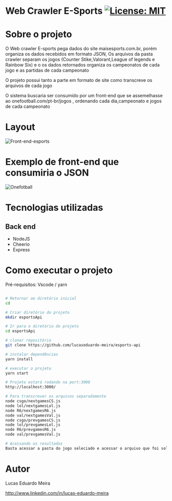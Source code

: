 # Web Crawler E-Sports  [![License: MIT](https://img.shields.io/badge/License-MIT-yellow.svg)](https://opensource.org/licenses/MIT)



# Sobre o projeto


O Web crawler E-sports pega dados do site maisesports.com.br, porém organiza os dados recebidos em formato JSON, Os arquivos da pasta crawler separam os jogos (Counter Stike,Valorant,League of legends e Rainbow Six) e o os dados retornados organiza os campeonatos de cada jogo e as partidas de cada campeonato

O projeto possui tanto a parte em formato de site como transcreve os arquivos de cada jogo

O sistema buscaria ser consumido por um front-end que se assemelhasse ao onefootball.com/pt-br/jogos , ordenando cada dia,campeonato e jogos de cada campeonato

# Layout

![Front-end-esports](https://user-images.githubusercontent.com/102125807/188228432-cada2991-0bf0-4df2-9c44-543989e2a0e5.png)


# Exemplo de front-end que consumiria o JSON


![Onefotball](https://user-images.githubusercontent.com/102125807/185726021-38a8e0c3-e3a8-48a1-b507-9eb7e60e7d26.png)


# Tecnologias utilizadas
## Back end
- NodeJS
- Cheerio
- Express


# Como executar o projeto

Pré-requisitos: Vscode / yarn

```bash

# Retornar ao diretório inicial
cd

# Criar diretório do projeto
mkdir esportsApi

# Ir para o diretório do projeto
cd esportsApi

# clonar repositório
git clone https://github.com/lucaseduardo-meira/esports-api

# instalar dependências
yarn install

# executar o projeto
yarn start

# Projeto estará rodando na port:3000
http://localhost:3000/

# Para transcrever os arquivos separadamente
node csgo/nextgamesCS.js
node lol/nextgamesLol.js
node R6/nextgamesR6.js
node val/nextgamesVal.js
node csgo/prevgamesCS.js
node lol/prevgamesLol.js
node R6/prevgamesR6.js
node val/prevgamesVal.js

# Acessando os resultados
Basta acessar a pasta do jogo seleciado e acessar o arquivo que foi solicitado
```

# Autor

Lucas Eduardo Meira

http://www.linkedin.com/in/lucas-eduardo-meira
